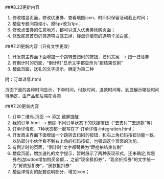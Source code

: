



###8.23更新内容
1. 修改楼盘页面，修改优惠券、查看地图icon、时间只保留活动截止时间；
2. 楼盘专题间距缩小，原5px改为1px；
3. 修改点击券的任意地方，都可以进入优惠券抢购页面；
4. 修改尾房首页的筛选项白底去掉，楼盘详情页的选项卡加白底，

###7.21更新内容（只有文字更改）
1. 开发商主界面下面增加一个跳转去扫码的按钮，扫码文案 --> 扫一扫验券
2. 有倒计时的页面，“倒计时”显示文字都显示为“距结束仅剩”
3. 楼盘页面，送礼的文字提示，确定为第二种

附：订单详情.html

页面下面的各种时间显示，下单时间，付款时间，退款时间等，到底展示哪些时间待确定，由产品和后端在协商

###7.20更新内容
1. 订单二维码.页面 --> 添加 截屏提醒
2. 我的订单.html  --> 删除 不同订单状态下的快捷按钮（“去支付”“去退款”等）
3. 订单详情页，7种状态都一起写在了 订单详情-integration.html； 
4. 开发商主界面下面增加一个跳转去扫码的按钮，和右上角扫码按钮功能一致，以防部分小伙伴看不到右上角的扫码按钮，也强调这个页面的功能。
5. 有倒计时的页面，“倒计时”文字都替换为“距抢拍结束仅剩”
6. 楼盘页面，增加送礼的文字提示，暂时展示了两种表现形式，还未确定;优惠券右边button增加购买金额，，之前“现金抵扣券”，“现金折扣券”的文字统一为“房款抵扣券”，“房款抵扣券”
7. 楼盘详情页的配套说明部分，增加icon；
